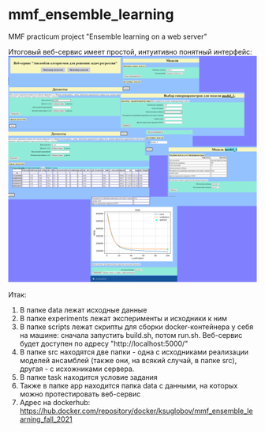 # mmf_ensemble_learning
 MMF practicum project "Ensemble learning on a web server"

Итоговый веб-сервис имеет простой, интуитивно понятный интерфейс:
![demo](img/view.png)

Итак:
1. В папке data лежат исходные данные
2. В папке experiments лежат эксперименты и исходники к ним
3. В папке scripts лежат скрипты для сборки docker-контейнера у себя на машине: сначала запустить build.sh, потом run.sh. Веб-сервис будет доступен по адресу "http://localhost:5000/"
4. В папке src находятся две папки - одна с исходниками реализации моделей ансамблей (также они, на всякий случай, в папке src), другая - с исхожниками сервера.
5. В папке task находится условие задания
6. Также в папке app находится папка data с данными, на которых можно протестировать веб-сервис
7. Адрес на dockerhub: https://hub.docker.com/repository/docker/ksuglobov/mmf_ensemble_learning_fall_2021